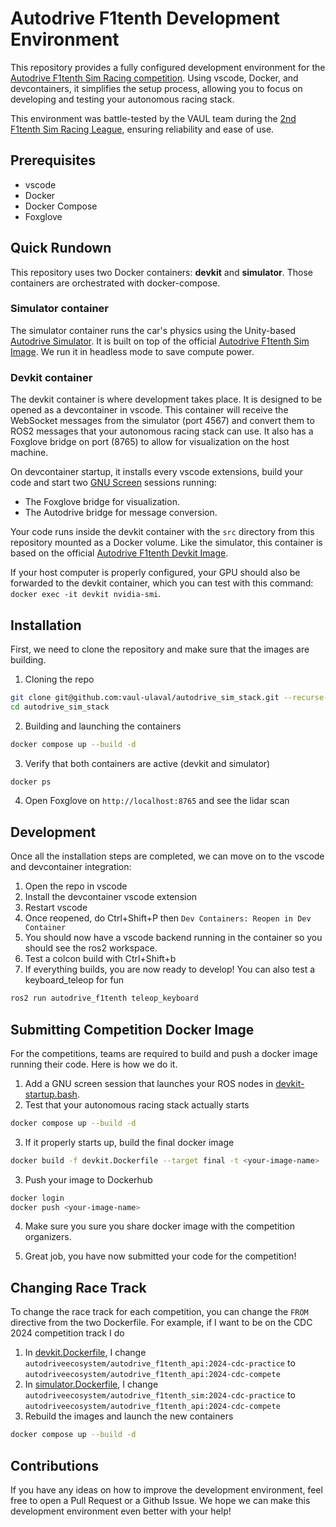 # Autodrive F1tenth Development Environment

This repository provides a fully configured development environment for the [Autodrive F1tenth Sim Racing competition](https://github.com/AutoDRIVE-Ecosystem/AutoDRIVE-F1TENTH-Sim-Racing/). Using vscode, Docker, and devcontainers, it simplifies the setup process, allowing you to focus on developing and testing your autonomous racing stack.

This environment was battle-tested by the VAUL team during the [2nd F1tenth Sim Racing League](https://autodrive-ecosystem.github.io/competitions/f1tenth-sim-racing-cdc-2024/), ensuring reliability and ease of use.

## Prerequisites

- vscode
- Docker
- Docker Compose
- Foxglove

## Quick Rundown

This repository uses two Docker containers: **devkit** and **simulator**. Those containers are orchestrated with docker-compose.

### Simulator container

The simulator container runs the car's physics using the Unity-based [Autodrive Simulator](https://github.com/AutoDRIVE-Ecosystem/AutoDRIVE/tree/AutoDRIVE-Simulator). It is built on top of the official [Autodrive F1tenth Sim Image](https://hub.docker.com/r/autodriveecosystem/autodrive_f1tenth_sim). We run it in headless mode to save compute power.

### Devkit container

The devkit container is where development takes place. It is designed to be opened as a devcontainer in vscode. This container will receive the WebSocket messages from the simulator (port 4567) and convert them to ROS2 messages that your autonomous racing stack can use. It also has a Foxglove bridge on port (8765) to allow for visualization on the host machine.

On devcontainer startup, it installs every vscode extensions, build your code and start two [GNU Screen](https://www.gnu.org/software/screen/) sessions running:

- The Foxglove bridge for visualization.
- The Autodrive bridge for message conversion.

Your code runs inside the devkit container with the `src` directory from this repository mounted as a Docker volume. Like the simulator, this container is based on the official [Autodrive F1tenth Devkit Image](https://hub.docker.com/r/autodriveecosystem/autodrive_f1tenth_api).

If your host computer is properly configured, your GPU should also be forwarded to the devkit container, which you can test with this command: `docker exec -it devkit nvidia-smi`.

## Installation

First, we need to clone the repository and make sure that the images are building.

1. Cloning the repo

```bash
git clone git@github.com:vaul-ulaval/autodrive_sim_stack.git --recurse-submodules
cd autodrive_sim_stack
```

2. Building and launching the containers

```bash
docker compose up --build -d
```

3. Verify that both containers are active (devkit and simulator)

```bash
docker ps
```

4. Open Foxglove on `http://localhost:8765` and see the lidar scan

## Development

Once all the installation steps are completed, we can move on to the vscode and devcontainer integration:

1. Open the repo in vscode
2. Install the devcontainer vscode extension
3. Restart vscode
4. Once reopened, do Ctrl+Shift+P then `Dev Containers: Reopen in Dev Container`
5. You should now have a vscode backend running in the container so you should see the ros2 workspace.
6. Test a colcon build with Ctrl+Shift+b
7. If everything builds, you are now ready to develop! You can also test a keyboard_teleop for fun

```bash
ros2 run autodrive_f1tenth teleop_keyboard
```

## Submitting Competition Docker Image

For the competitions, teams are required to build and push a docker image running their code. Here is how we do it.

1. Add a GNU screen session that launches your ROS nodes in [devkit-startup.bash](./devkit-startup.bash).
2. Test that your autonomous racing stack actually starts

```bash
docker compose up --build -d
```

3. If it properly starts up, build the final docker image

```bash
docker build -f devkit.Dockerfile --target final -t <your-image-name> .
```

3. Push your image to Dockerhub

```bash
docker login
docker push <your-image-name>
```

4. Make sure you sure you share docker image with the competition organizers.

5. Great job, you have now submitted your code for the competition!

## Changing Race Track

To change the race track for each competition, you can change the `FROM` directive from the two Dockerfile. For example, if I want to be on the CDC 2024 competition track I do

1. In [devkit.Dockerfile](./devkit.Dockerfile), I change `autodriveecosystem/autodrive_f1tenth_api:2024-cdc-practice` to `autodriveecosystem/autodrive_f1tenth_api:2024-cdc-compete`
2. In [simulator.Dockerfile](./devkit.Dockerfile), I change `autodriveecosystem/autodrive_f1tenth_sim:2024-cdc-practice` to `autodriveecosystem/autodrive_f1tenth_api:2024-cdc-compete`
3. Rebuild the images and launch the new containers

```bash
docker compose up --build -d
```

## Contributions

If you have any ideas on how to improve the development environment, feel free to open a Pull Request or a Github Issue. We hope we can make this development environment even better with your help!
